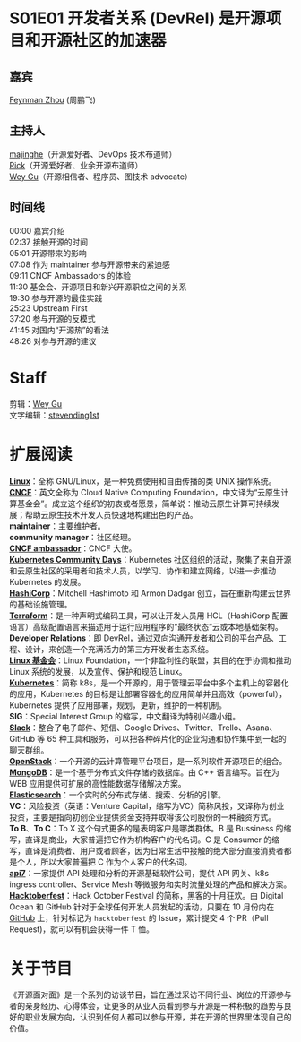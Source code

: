 # S01E01 开发者关系 (DevRel) 是开源项目和开源社区的加速器  

## 嘉宾  
[Feynman Zhou](https://github.com/FeynmanZhou) (周鹏飞)  
## 主持人  
[majinghe](https://github.com/majinghe)（开源爱好者、DevOps 技术布道师）  
[Rick](https://github.com/linuxsuren)（开源爱好者、业余开源布道师）  
[Wey Gu](https://github.com/wey-gu)（开源相信者、程序员、图技术 advocate）  


## 时间线  
00:00 嘉宾介绍  
02:37 接触开源的时间  
05:01 开源带来的影响  
07:08 作为 maintainer 参与开源带来的紧迫感  
09:11 CNCF Ambassadors 的体验  
11:30 基金会、开源项目和新兴开源职位之间的关系  
19:30 参与开源的最佳实践  
25:23 Upstream First  
37:20 参与开源的反模式  
41:45 对国内“开源热”的看法  
48:26 对参与开源的建议  


# Staff
剪辑：[Wey Gu](https://github.com/wey-gu)  
文字编辑：[stevending1st](https://github.com/stevending1st)  


# 扩展阅读  
**[Linux](https://www.linux.org/)**：全称 GNU/Linux，是一种免费使用和自由传播的类 UNIX 操作系统。  
**[CNCF](https://www.cncf.io/)**：英文全称为 Cloud Native Computing Foundation，中文译为“云原生计算基金会”。成立这个组织的初衷或者愿景，简单说：推动云原生计算可持续发展；帮助云原生技术开发人员快速地构建出色的产品。  
**maintainer**：主要维护者。  
**community manager**：社区经理。  
**[CNCF ambassador](https://www.cncf.io/people/ambassadors/)**：CNCF 大使。  
**[Kubernetes Community Days](https://community.cncf.io/kubernetes-community-days/about-kcd/)**：Kubernetes 社区组织的活动，聚集了来自开源和云原生社区的采用者和技术人员，以学习、协作和建立网络，以进一步推动 Kubernetes 的发展。  
**[HashiCorp](https://www.hashicorp.com/)**：Mitchell Hashimoto 和 Armon Dadgar 创立，旨在重新构建云世界的基础设施管理。  
**[Terraform](https://www.terraform.io/)**：是一种声明式编码工具，可以让开发人员用 HCL（HashiCorp 配置语言）高级配置语言来描述用于运行应用程序的“最终状态”云或本地基础架构。  
**Developer Relations**：即 DevRel，通过双向沟通开发者和公司的平台产品、工程、设计，来创造一个充满活力的第三方开发者生态系统。  
**[Linux 基金会](https://www.linuxfoundation.org/)**：Linux Foundation，一个非盈利性的联盟，其目的在于协调和推动 Linux 系统的发展，以及宣传、保护和规范 Linux。  
**[Kubernetes](https://kubernetes.io/zh/)**：简称 k8s，是一个开源的，用于管理云平台中多个主机上的容器化的应用，Kubernetes 的目标是让部署容器化的应用简单并且高效（powerful），Kubernetes 提供了应用部署，规划，更新，维护的一种机制。  
**SIG**：Special Interest Group 的缩写，中文翻译为特别兴趣小组。  
**[Slack](https://slack.com/intl/zh-cn/)**：整合了电子邮件、短信、Google Drives、Twitter、Trello、Asana、GitHub 等 65 种工具和服务，可以把各种碎片化的企业沟通和协作集中到一起的聊天群组。  
**[OpenStack](https://www.openstack.org/)**：一个开源的云计算管理平台项目，是一系列软件开源项目的组合。  
**[MongoDB](https://www.mongodb.com/)**：是一个基于分布式文件存储的数据库。由 C++ 语言编写。旨在为 WEB 应用提供可扩展的高性能数据存储解决方案。  
**[Elasticsearch](https://www.elastic.co/cn/elasticsearch/)**：一个实时的分布式存储、搜索、分析的引擎。  
**VC**：风险投资（英语：Venture Capital，缩写为VC）简称风投，又译称为创业投资，主要是指向初创企业提供资金支持并取得该公司股份的一种融资方式。  
**To B**、**To C**：To X 这个句式更多的是表明客户是哪类群体。B 是 Bussiness 的缩写，直译是商业，大家普遍把它作为机构客户的代名词。C 是 Consumer 的缩写，直译是消费者、用户或者顾客，因为日常生活中接触的绝大部分直接消费者都是个人，所以大家普遍把 C 作为个人客户的代名词。  
**[api7](https://www.apiseven.com/zh)**：一家提供 API 处理和分析的开源基础软件公司，提供 API 网关、k8s ingress controller、Service Mesh 等微服务和实时流量处理的产品和解决方案。  
**[Hacktoberfest](https://hacktoberfest.digitalocean.com/)**：Hack October Festival 的简称，黑客的十月狂欢。由 Digital Ocean 和 GitHub 针对于全球任何开发人员发起的活动，只要在 10 月份内在 [GitHub](http://github.com) 上，针对标记为 `hacktoberfest` 的 Issue，累计提交 4 个 PR（Pull Request)，就可以有机会获得一件 T 恤。  


# 关于节目  
《开源面对面》是一个系列的访谈节目，旨在通过采访不同行业、岗位的开源参与者的亲身经历、心得体会，让更多的从业人员看到参与开源是一种积极的趋势与良好的职业发展方向，认识到任何人都可以参与开源，并在开源的世界里体现自己的价值。  
